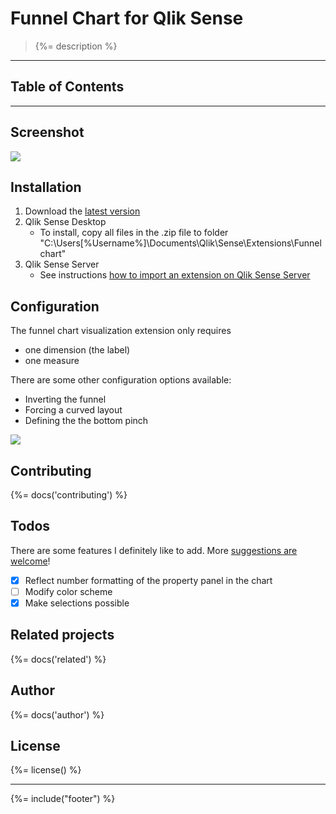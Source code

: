 # Funnel Chart for Qlik Sense
> {%= description %}  

---
## Table of Contents
<!-- toc -->

---

## Screenshot

![](https://raw.githubusercontent.com/stefanwalther/sense-funnel-chart/master/docs/images/qsFunnel_Screenshot.png)

## Installation

1. Download the [latest version](https://github.com/stefanwalther/sense-funnel-chart/build/swr-funnelchart_latest.zip)
2. Qlik Sense Desktop
	* To install, copy all files in the .zip file to folder "C:\Users\[%Username%]\Documents\Qlik\Sense\Extensions\Funnelchart"
3. Qlik Sense Server
	* See instructions [how to import an extension on Qlik Sense Server](http://help.qlik.com/sense/en-us/developer/#../Subsystems/Workbench/Content/BuildingExtensions/HowTos/deploy-extensions.htm)

## Configuration

The funnel chart visualization extension only requires

* one dimension (the label)
* one measure

There are some other configuration options available:

* Inverting the funnel
* Forcing a curved layout
* Defining the the bottom pinch

![](https://raw.githubusercontent.com/stefanwalther/sense-funnel-chart/master/docs/images/qsFunnel_Properties.png)

## Contributing
{%= docs('contributing') %}

## Todos
There are some features I definitely like to add. More [suggestions are welcome](https://github.com/stefanwalther/sense-funnel-chart/issues)!

- [X] Reflect number formatting of the property panel in the chart
- [ ] Modify color scheme
- [X] Make selections possible

## Related projects
{%= docs('related') %}

## Author
{%= docs('author') %}

## License
{%= license() %}

***

{%= include("footer") %}




